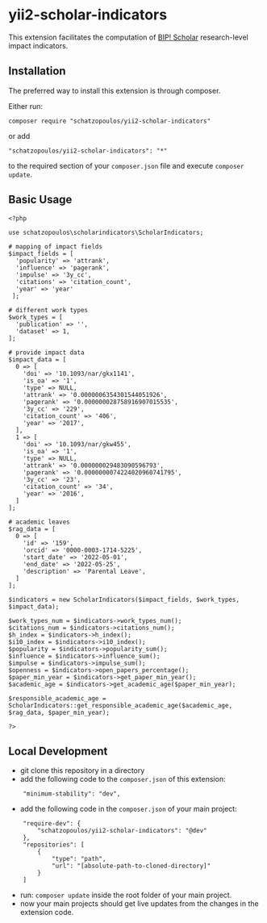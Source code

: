 # yii2-scholar-indicators
This extension facilitates the computation of [BIP! Scholar](https://bip.imis.athena-innovation.gr/scholar/profile) research-level impact indicators.

## Installation
The preferred way to install this extension is through composer.

Either run:
```
composer require "schatzopoulos/yii2-scholar-indicators"
```
or add
```
"schatzopoulos/yii2-scholar-indicators": "*"
```
to the required section of your `composer.json` file and execute `composer update`.

## Basic Usage
```
<?php

use schatzopoulos\scholarindicators\ScholarIndicators;

# mapping of impact fields
$impact_fields = [
  'popularity' => 'attrank',
  'influence' => 'pagerank',
  'impulse' => '3y_cc',
  'citations' => 'citation_count',
  'year' => 'year'
 ];

# different work types
$work_types = [
  'publication' => '',
  'dataset' => 1,
];

# provide impact data 
$impact_data = [
  0 => [
    'doi' => '10.1093/nar/gkx1141',
    'is_oa' => '1',
    'type' => NULL,
    'attrank' => '0.0000006354301544051926',
    'pagerank' => '0.000000028758916907015535',
    '3y_cc' => '229',
    'citation_count' => '406',
    'year' => '2017',
  ],
  1 => [
    'doi' => '10.1093/nar/gkw455',
    'is_oa' => '1',
    'type' => NULL,
    'attrank' => '0.000000029483090596793',
    'pagerank' => '0.0000000074224020960741795',
    '3y_cc' => '23',
    'citation_count' => '34',
    'year' => '2016',
  ]
];

# academic leaves 
$rag_data = [
  0 => [
    'id' => '159',
    'orcid' => '0000-0003-1714-5225',
    'start_date' => '2022-05-01',
    'end_date' => '2022-05-25',
    'description' => 'Parental Leave',
  ]
];

$indicators = new ScholarIndicators($impact_fields, $work_types, $impact_data);

$work_types_num = $indicators->work_types_num();
$citations_num = $indicators->citations_num();
$h_index = $indicators->h_index();
$i10_index = $indicators->i10_index();
$popularity = $indicators->popularity_sum();
$influence = $indicators->influence_sum();
$impulse = $indicators->impulse_sum();
$openness = $indicators->open_papers_percentage();
$paper_min_year = $indicators->get_paper_min_year();
$academic_age = $indicators->get_academic_age($paper_min_year);

$responsible_academic_age = ScholarIndicators::get_responsible_academic_age($academic_age, $rag_data, $paper_min_year);

?>
```

## Local Development
* git clone this repository in a directory
* add the following code to the `composer.json` of this extension:
```
    "minimum-stability": "dev",
```
* add the following code in the `composer.json` of your main project:
```
    "require-dev": {
        "schatzopoulos/yii2-scholar-indicators": "@dev"
    },
    "repositories": [
        {
            "type": "path",
            "url": "[absolute-path-to-cloned-directory]"
        }
    ]
 ```
 * run:
 ``
 composer update
``
inside the root folder of your main project.
* now your main projects should get live updates from the changes in the extension code. 
